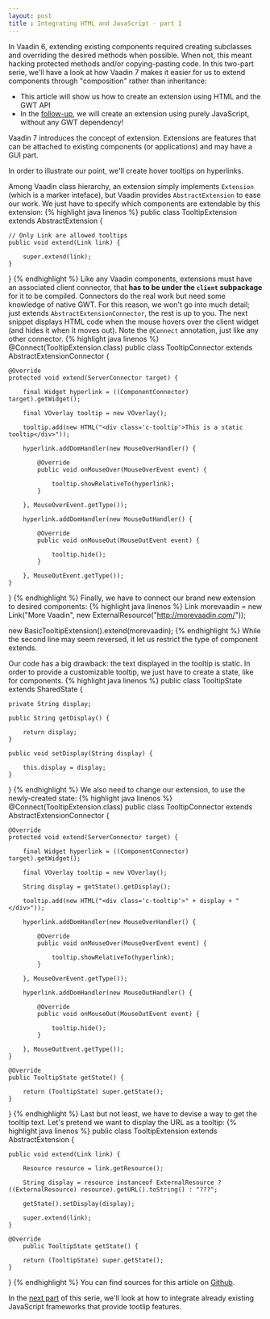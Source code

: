 ```yaml
---
layout: post
title : Integrating HTML and JavaScript - part 1
---
```


In Vaadin 6, extending existing components required creating subclasses and overriding the desired methods when possible. When not, this meant hacking protected methods and/or copying-pasting code. In this two-part serie, we'll have a look at how Vaadin 7 makes it easier for us to extend components through "composition" rather than inheritance:

+ This article will show us how to create an extension using HTML and the GWT API
+ In the [follow-up](/content/integrating-html-and-javascript-part-2), we will create an extension using purely JavaScript, without any GWT dependency! 

Vaadin 7 introduces the concept of extension. Extensions are features that can be attached to existing components (or applications) and may have a GUI part.

In order to illustrate our point, we'll create hover tooltips on hyperlinks.

Among Vaadin class hierarchy, an extension simply implements `Extension` (which is a marker inteface), but Vaadin provides `AbstractExtension` to ease our work. We just have to specify which components are extendable by this extension:
{% highlight java linenos %}
public class TooltipExtension extends AbstractExtension {
 
    // Only Link are allowed tooltips
    public void extend(Link link) {
 
        super.extend(link);
    }
}
{% endhighlight %}
Like any Vaadin components, extensions must have an associated client connector, that **has to be under the `client` subpackage** for it to be compiled. Connectors do the real work but need some knowledge of native GWT. For this reason, we won't go into much detail; just extends `AbstractExtensionConnector`, the rest is up to you. The next snippet displays HTML code when the mouse hovers over the client widget (and hides it when it moves out).
Note the `@Connect` annotation, just like any other connector. 
{% highlight java linenos %}
@Connect(TooltipExtension.class)
public class TooltipConnector extends AbstractExtensionConnector {
 
    @Override
    protected void extend(ServerConnector target) {
 
        final Widget hyperlink = ((ComponentConnector) target).getWidget();
 
        final VOverlay tooltip = new VOverlay();
 
        tooltip.add(new HTML("<div class='c-tooltip'>This is a static tooltip</div>"));
 
        hyperlink.addDomHandler(new MouseOverHandler() {
 
            @Override
            public void onMouseOver(MouseOverEvent event) {
 
                tooltip.showRelativeTo(hyperlink);
            }
 
        }, MouseOverEvent.getType());
 
        hyperlink.addDomHandler(new MouseOutHandler() {
 
            @Override
            public void onMouseOut(MouseOutEvent event) {
 
                tooltip.hide();
            }
 
        }, MouseOutEvent.getType());
    }
}
{% endhighlight %}
Finally, we have to connect our brand new extension to desired components:
{% highlight java linenos %}
Link morevaadin = new Link("More Vaadin", new ExternalResource("http://morevaadin.com/"));
 
new BasicTooltipExtension().extend(morevaadin);
{% endhighlight %}
While the second line may seem reversed, it let us restrict the type of component extends.

Our code has a big drawback: the text displayed in the tooltip is static. In order to provide a customizable tooltip, we just have to create a state, like for components.
{% highlight java linenos %}
public class TooltipState extends SharedState {
 
    private String display;
 
    public String getDisplay() {
     
        return display;
    }
 
    public void setDisplay(String display) {
     
        this.display = display;
    }
}
{% endhighlight %}
We also need to change our extension, to use the newly-created state:
{% highlight java linenos %}
@Connect(TooltipExtension.class)
public class TooltipConnector extends AbstractExtensionConnector {
 
    @Override
    protected void extend(ServerConnector target) {
 
        final Widget hyperlink = ((ComponentConnector) target).getWidget();
 
        final VOverlay tooltip = new VOverlay();
 
        String display = getState().getDisplay();
         
        tooltip.add(new HTML("<div class='c-tooltip'>" + display + "</div>"));
 
        hyperlink.addDomHandler(new MouseOverHandler() {
 
            @Override
            public void onMouseOver(MouseOverEvent event) {
 
                tooltip.showRelativeTo(hyperlink);
            }
 
        }, MouseOverEvent.getType());
 
        hyperlink.addDomHandler(new MouseOutHandler() {
 
            @Override
            public void onMouseOut(MouseOutEvent event) {
 
                tooltip.hide();
            }
 
        }, MouseOutEvent.getType());
    }
 
    @Override
    public TooltipState getState() {
 
        return (TooltipState) super.getState();
    }
}
{% endhighlight %}
Last but not least, we have to devise a way to get the tooltip text. Let's pretend we want to display the URL as a tooltip:
{% highlight java linenos %}
public class TooltipExtension extends AbstractExtension {
 
    public void extend(Link link) {
 
        Resource resource = link.getResource();
         
        String display = resource instanceof ExternalResource ? ((ExternalResource) resource).getURL().toString() : "???";
         
        getState().setDisplay(display);
 
        super.extend(link);
    }
 
    @Override
        public TooltipState getState() {
 
        return (TooltipState) super.getState();
    }
}
{% endhighlight %}
You can find sources for this article on [Github](https://github.com/nfrankel/More-Vaadin/tree/master/html-js-integration).

In the [next part](/content/integrating-html-and-javascript-part-2) of this serie, we'll look at how to integrate already existing JavaScript frameworks that provide tootlip features.
